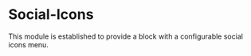 Social-Icons
============

This module is established to provide a block with a configurable social icons menu.
